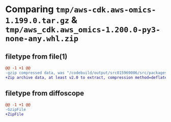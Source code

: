 # Comparing `tmp/aws-cdk.aws-omics-1.199.0.tar.gz` & `tmp/aws_cdk.aws_omics-1.200.0-py3-none-any.whl.zip`

## filetype from file(1)

```diff
@@ -1 +1 @@
-gzip compressed data, was "/codebuild/output/src015969006/src/packages/@aws-cdk/aws-omics/dist/python/aws-cdk.aws-omics-1.199.0.tar", last modified: Thu Apr 20 17:20:30 2023, max compression
+Zip archive data, at least v2.0 to extract, compression method=deflate
```

## filetype from diffoscope

```diff
@@ -1 +1 @@
-GzipFile
+ZipFile
```


